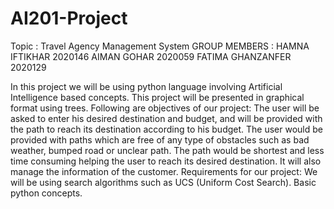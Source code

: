 # AI201-Project
Topic : Travel Agency Management System
GROUP MEMBERS :
HAMNA IFTIKHAR        2020146
AIMAN GOHAR           2020059
FATIMA GHANZANFER     2020129

In this project we will be using python language involving Artificial Intelligence based concepts. This project will be presented in graphical format using trees. Following are objectives of our project: 
The user will be asked to enter his desired destination and budget, and will be provided with the path to reach its destination according to his budget.
The user would be provided with paths which are free of any type of obstacles such as bad weather, bumped road or unclear path.
 The path would be shortest and less time consuming helping the user to reach its desired destination. 
It will also manage the information of the customer. 
Requirements for our project:
We will be using search algorithms such as UCS (Uniform Cost Search).
Basic python concepts.
